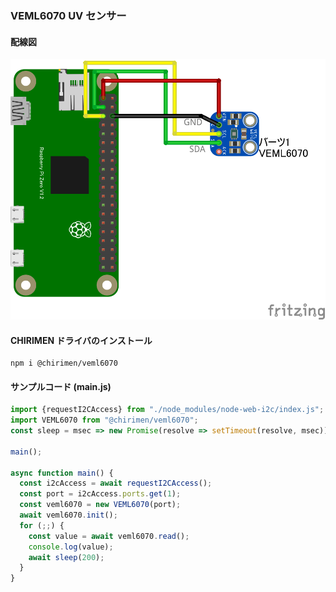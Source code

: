 ### VEML6070 UV センサー

#### 配線図

![配線図](./schematic.png "schematic")

#### CHIRIMEN ドライバのインストール

```shell
npm i @chirimen/veml6070
```

#### サンプルコード (main.js)

```javascript
import {requestI2CAccess} from "./node_modules/node-web-i2c/index.js";
import VEML6070 from "@chirimen/veml6070";
const sleep = msec => new Promise(resolve => setTimeout(resolve, msec));

main();

async function main() {
  const i2cAccess = await requestI2CAccess();
  const port = i2cAccess.ports.get(1);
  const veml6070 = new VEML6070(port);
  await veml6070.init();
  for (;;) {
    const value = await veml6070.read();
    console.log(value);
    await sleep(200);
  }
}
```
